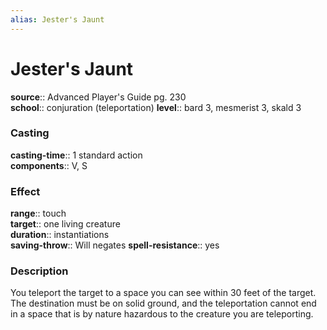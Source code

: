 ```yaml
---
alias: Jester's Jaunt
---
```


# Jester's Jaunt 

**source**:: Advanced Player's Guide pg. 230  
**school**:: conjuration (teleportation)
**level**:: bard 3, mesmerist 3, skald 3

### Casting 

**casting-time**:: 1 standard action  
**components**:: V, S

### Effect 

**range**:: touch  
**target**:: one living creature  
**duration**:: instantiations  
**saving-throw**:: Will negates
**spell-resistance**:: yes

### Description 

You teleport the target to a space you can see within 30 feet of the target. The destination must be on solid ground, and the teleportation cannot end in a space that is by nature hazardous to the creature you are teleporting.
